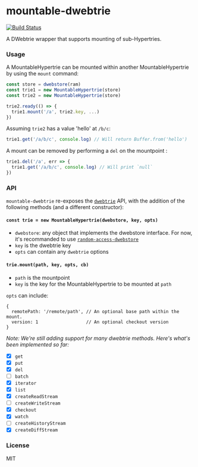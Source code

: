 # mountable-dwebtrie
[![Build Status](https://travis-ci.com/DistributedWeb/mountable-dwebtrie.svg?branch=master)](https://travis-ci.com/distributedweb/mountable-dwebtrie)

A DWebtrie wrapper that supports mounting of sub-Hypertries.

### Usage
A MountableHypertrie can be mounted within another MountableHypertrie by using the `mount` command:
```js
const store = dwebstore(ram)
const trie1 = new MountableHypertrie(store)
const trie2 = new MountableHypertrie(store)

trie2.ready(() => {
  trie1.mount('/a', trie2.key, ...)
})
```
Assuming `trie2` has a value 'hello' at `/b/c`:
```js
trie1.get('/a/b/c', console.log) // Will return Buffer.from('hello')
```

A mount can be removed by performing a `del` on the mountpoint :
```js
trie1.del('/a', err => {
  trie1.get('/a/b/c', console.log) // Will print `null`
})
```
### API
`mountable-dwebtrie` re-exposes the [`dwebtrie`](https://github.com/distributedweb/dwebtrie) API, with the addition of the following methods (and a different constructor):

#### `const trie = new MountableHypertrie(dwebstore, key, opts)`
- `dwebstore`: any object that implements the dwebstore interface. For now, it's recommanded to use [`random-access-dwebstore`](https://github.com/andrewosh/random-access-dwebstore)
- `key` is the dwebtrie key
- `opts` can contain any `dwebtrie` options

#### `trie.mount(path, key, opts, cb)`
- `path` is the mountpoint
- `key` is the key for the MountableHypertrie to be mounted at `path`

`opts` can include:
```
{
  remotePath: '/remote/path', // An optional base path within the mount.
  version: 1                  // An optional checkout version
}
```

_Note: We're still adding support for many dwebtrie methods. Here's what's been implemented so far:_

- [x] `get`
- [x] `put`
- [x] `del`
- [ ] `batch`
- [x] `iterator`
- [x] `list`
- [x] `createReadStream`
- [ ] `createWriteStream`
- [x] `checkout`
- [x] `watch`
- [ ] `createHistoryStream`
- [x] `createDiffStream`

### License
MIT
